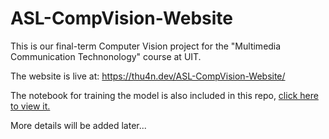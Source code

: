 # ASL-CompVision-Website

This is our final-term Computer Vision project for the "Multimedia Communication Technonology" course at UIT. 

The website is live at: https://thu4n.dev/ASL-CompVision-Website/

The notebook for training the model is also included in this repo, [click here to view it.](ASL_recognizer.ipynb)

More details will be added later...




